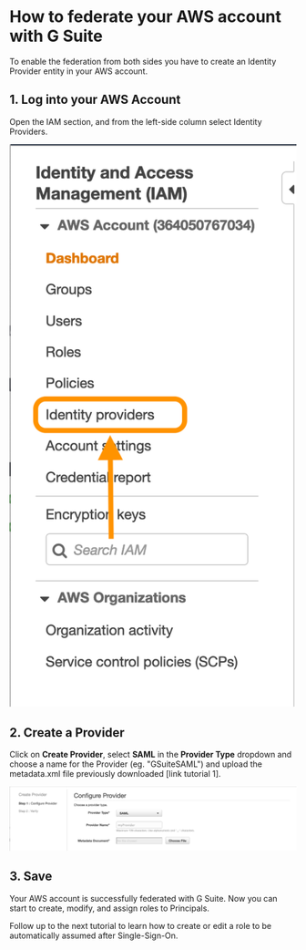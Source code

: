 # How to federate your AWS account with G Suite

To enable the federation from both sides you have to create an Identity Provider entity in your AWS account.

## 1. Log into your AWS Account
Open the IAM section, and from the left-side column select Identity Providers.

![table1](../images/AWS_FEDERATION_SETUP_1.png)

## 2. Create a Provider 
Click on **Create Provider**, select **SAML** in the **Provider Type** dropdown and choose a name for the Provider (eg. "GSuiteSAML") and upload the metadata.xml file previously downloaded [link tutorial 1].

![table1](../images/AWS_FEDERATION_SETUP_2.png)

## 3. Save
Your AWS account is successfully federated with G Suite. Now you can start to create, modify, and assign roles to Principals.

Follow up to the next tutorial to learn how to create or edit a role to be automatically assumed after Single-Sign-On.

